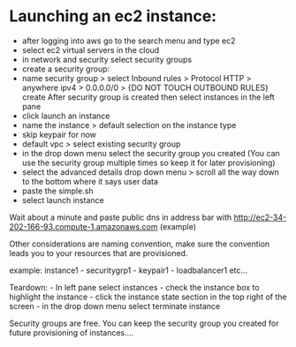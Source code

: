 # Launching an ec2 instance:

- after logging into aws go to the search menu and type ec2
- select ec2 virtual servers in the cloud
- in network and security select security groups 
- create a security group: 
- name security group > select Inbound rules > Protocol HTTP > anywhere ipv4 > 0.0.0.0/0 >  {DO NOT TOUCH OUTBOUND RULES} create
After security group is created then select instances in the left pane
- click launch an instance
- name the instance > default selection on the instance type
- skip keypair for now
- default vpc > select existing security group
- in the drop down menu select the security group you created (You can use the security group multiple times so keep it for later provisioning)
- select the advanced details drop down menu > scroll all the way down to the bottom where it says user data
- paste the simple.sh
- select launch instance

Wait about a minute and paste public dns in address bar with <http://ec2-34-202-166-93.compute-1.amazonaws.com> (example)

Other considerations are naming convention, make sure the convention leads you to your resources that are provisioned.

example: instance1 - securitygrp1 - keypair1 - loadbalancer1 etc...

Teardown:
        - In left pane select instances
        - check the instance box to highlight the instance
        - click the instance state section in the top right of the screen
        - in the drop down menu select terminate instance

Security groups are free. You can keep the security group you created for future provisioning of instances....
